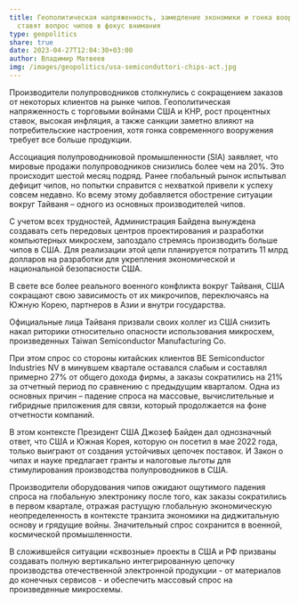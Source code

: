```yaml
---
title: Геополитическая напряженность, замедление экономики и гонка вооружений
  ставят вопрос чипов в фокус внимания
type: geopolitics
share: true
date: 2023-04-27T12:04:30+03:00
author: Владимир Матвеев
img: /images/geopolitics/usa-semiconduttori-chips-act.jpg
---
```

Производители полупроводников столкнулись с сокращением заказов от некоторых клиентов на рынке чипов. Геополитическая напряженность с торговыми войнами США и КНР, рост процентных ставок, высокая инфляция, а также санкции заметно влияют на потребительские настроения, хотя гонка современного вооружения требует все больше продукции.

Ассоциация полупроводниковой промышленности (SIA) заявляет, что мировые продажи полупроводников снизились более чем на 20%. Это происходит шестой месяц подряд. Ранее глобальный рынок испытывал дефицит чипов, но попытки справится с нехваткой привели к успеху совсем недавно. Ко всему этому добавляется обострение ситуации вокруг Тайваня – одного из основных производителей чипов.  

С учетом всех трудностей, Администрация Байдена вынуждена создавать сеть передовых центров проектирования и разработки компьютерных микросхем, запоздало стремясь производить больше чипов в США. Для реализации этой цели планируется потратить 11 млрд долларов на разработки для укрепления экономической и национальной безопасности США.

В свете все более реального военного конфликта вокруг Тайваня, США сокращают свою зависимость от их микрочипов, переключаясь на Южную Корею, партнеров в Азии и внутри государства.

Официальные лица Тайваня призвали своих коллег из США снизить накал риторики относительно опасности использования микросхем, произведенных Taiwan Semiconductor Manufacturing Co.

При этом спрос со стороны китайских клиентов BE Semiconductor Industries NV в минувшем квартале оставался слабым и составлял примерно 27% от общего дохода фирмы, а заказы сократились на 21% за отчетный период по сравнению с предыдущим кварталом. Одна из основных причин – падение спроса на массовые, вычислительные и гибридные приложения для связи, который продолжается на фоне отчетности компаний.

В этом контексте Президент США Джозеф Байден дал однозначный ответ, что США и Южная Корея, которую он посетил в мае 2022 года, только выиграют от создания устойчивых цепочек поставок. И Закон о чипах и науке предлагает гранты и налоговые льготы для стимулирования производства полупроводников в США.

Производители оборудования чипов ожидают ощутимого падения спроса на глобальную электронику после того, как заказы сократились в первом квартале, отражая растущую глобальную экономическую неопределенность в контексте транзита экономики на диджитальную основу и грядущие войны. Значительный спрос сохранится в военной, космической промышленности.

В сложившейся ситуации «сквозные» проекты в США и РФ призваны создавать полную вертикально интегрированную цепочку производства отечественной электронной продукции - от материалов до конечных сервисов - и обеспечить массовый спрос на произведенные микросхемы.